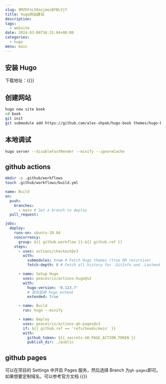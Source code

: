 ```yaml
---
slug: 9MZhFnL58azjmeiBfBLVjY
title: hugo网站建设
description:
tags:
  - website
date: 2024-03-06T16:31:04+08:00
categories:
  - hugo
menu: main
---
```


## 安装 Hugo

下载地址：{{<link href="https://github.com/gohugoio/hugo/releases" text="https://github.com/gohugoio/hugo/releases" target="_blank">}}

## 创建网站

```bash
hugo new site book
cd book
git init
git submodule add https://github.com/alex-shpak/hugo-book themes/hugo-book
```

## 本地调试

```bash
hugo server --disableFastRender --minify --ignoreCache
```

## github actions

```bash
mkdir -p .github/workflows
touch .github/workflows/build.yml
```

```yaml
name: Build
on:
  push:
    branches:
      - main # Set a branch to deploy
  pull_request:

jobs:
  deploy:
    runs-on: ubuntu-20.04
    concurrency:
      group: ${{ github.workflow }}-${{ github.ref }}
    steps:
      - uses: actions/checkout@v3
        with:
          submodules: true # Fetch Hugo themes (true OR recursive)
          fetch-depth: 0 # Fetch all history for .GitInfo and .Lastmod

      - name: Setup Hugo
        uses: peaceiris/actions-hugo@v2
        with:
          hugo-version: '0.123.7'
          # 是否启用 hugo extend
          extended: true

      - name: Build
        run: hugo --minify

      - name: Deploy
        uses: peaceiris/actions-gh-pages@v3
        if: ${{ github.ref == 'refs/heads/main' }}
        with:
          github_token: ${{ secrets.GH_PAGE_ACTION_TOKEN }}
          publish_dir: ./public
```

## github pages

可以在项目的 Settings 中开启 Pages 服务，然后选择 Branch 为`gh-pages`即可。
如果想要定制域名，可以参考官方文档 {{<link href="https://docs.github.com/en/pages/configuring-a-custom-domain-for-your-github-pages-site/about-custom-domains-and-github-pages" text="About custom domains and GitHub Pages" target="_blank">}}
